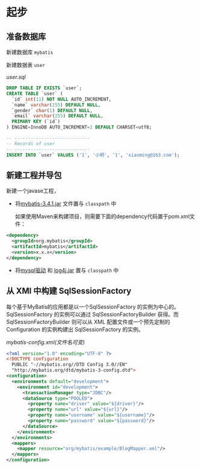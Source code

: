 # 起步

## 准备数据库

新建数据库 `mybatis`

新建数据表 `user`

*user.sql*

```sql
DROP TABLE IF EXISTS `user`;
CREATE TABLE `user` (
  `id` int(11) NOT NULL AUTO_INCREMENT,
  `name` varchar(255) DEFAULT NULL,
  `gender` char(1) DEFAULT NULL,
  `email` varchar(255) DEFAULT NULL,
  PRIMARY KEY (`id`)
) ENGINE=InnoDB AUTO_INCREMENT=2 DEFAULT CHARSET=utf8;

-- ----------------------------
-- Records of user
-- ----------------------------
INSERT INTO `user` VALUES ('1', '小明', '1', 'xiaoming@163.com');
```

## 新建工程并导包

新建一个javase工程， 

- 将[mybatis-3.4.1.jar](/jar/mybatis-3.4.1.jar) 文件置与 `classpath` 中

  如果使用Maven来构建项目，则需要下面的dependency代码置于pom.xml文件：

```xml
<dependency>
  <groupId>org.mybatis</groupId>
  <artifactId>mybatis</artifactId>
  <version>x.x.x</version>
</dependency>
```
- 将[mysql驱动](/jar/mysql-connector-java-5.1.14.jar) 和 [log4j.jar](/jar/log4j.jar) 置与 `classpath` 中



## 从 XMl 中构建 SqlSessionFactory

每个基于MyBatis的应用都是以一个SqlSessionFactory 的实例为中心的。SqlSessionFactory 的实例可以通过 SqlSessionFactoryBuilder 获得。而 SqlSessionFactoryBuilder 则可以从 XML 配置文件或一个预先定制的 Configuration 的实例构建出 SqlSessionFactory 的实例。

*mybatis-config.xml(文件名可变)*

```xml
<?xml version="1.0" encoding="UTF-8" ?>
<!DOCTYPE configuration
  PUBLIC "-//mybatis.org//DTD Config 3.0//EN"
  "http://mybatis.org/dtd/mybatis-3-config.dtd">
<configuration>
  <environments default="development">
    <environment id="development">
      <transactionManager type="JDBC"/>
      <dataSource type="POOLED">
        <property name="driver" value="${driver}"/>
        <property name="url" value="${url}"/>
        <property name="username" value="${username}"/>
        <property name="password" value="${password}"/>
      </dataSource>
    </environment>
  </environments>
  <mappers>
    <mapper resource="org/mybatis/example/BlogMapper.xml"/>
  </mappers>
</configuration>
```
